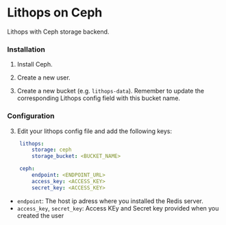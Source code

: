 # Lithops on Ceph

Lithops with Ceph storage backend.


### Installation

1. Install Ceph.

2. Create a new user.

3. Create a new bucket (e.g. `lithops-data`). Remember to update the corresponding Lithops config field with this bucket name.

### Configuration

3. Edit your lithops config file and add the following keys:

```yaml
    lithops:
        storage: ceph
        storage_bucket: <BUCKET_NAME>

    ceph:
        endpoint: <ENDPOINT_URL>
        access_key: <ACCESS_KEY>
        secret_key: <ACCESS_KEY>
```

- `endpoint`: The host ip adress where you installed the Redis server.
- `access_key`, `secret_key`: Access KEy and Secret key provided when you created the user
 
